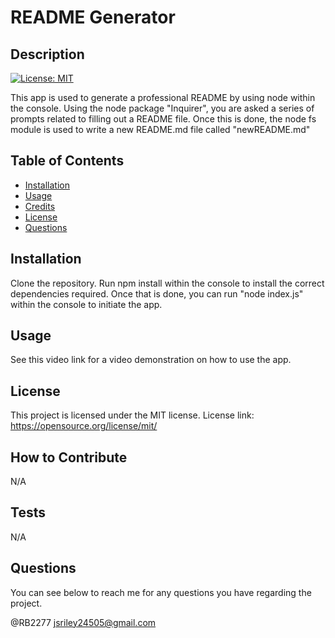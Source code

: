 
 # README Generator

## Description

[![License: MIT](https://img.shields.io/badge/License-MIT-yellow.svg)](https://opensource.org/licenses/MIT)

This app is used to generate a professional README by using node within the console. Using the node package "Inquirer", you are asked a series of prompts related to filling out a README file. Once this is done, the node fs module is used to write a new README.md file called "newREADME.md"

## Table of Contents

- [Installation](#installation)
- [Usage](#usage)
- [Credits](#credits)
- [License](#license)
- [Questions](#questions)

## Installation

Clone the repository. Run npm install within the console to install the correct dependencies required. Once that is done, you can run "node index.js" within the console to initiate the app. 

## Usage

See this video link for a video demonstration on how to use the app.

## License

This project is licensed under the MIT license. License link: https://opensource.org/license/mit/

## How to Contribute

N/A

## Tests

N/A

## Questions

You can see below to reach me for any questions you have regarding the project.

@RB2277
jsriley24505@gmail.com

